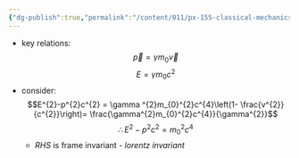 ```yaml
---
{"dg-publish":true,"permalink":"/content/011/px-155-classical-mechanics-and-special-relativity/special-relativity/px-155-i-relativistic-momentum-mass-and-energy/px-155-i6-mass-energy-and-momentum/","created":"2024-10-01T18:27:09.804+01:00","updated":"2024-11-26T19:59:35.275+00:00"}
---
```


- key relations: 
$$\vec p = \gamma m_{0} \vec v$$
$$E = \gamma m_{0} c^{2}$$
- consider: $$E^{2}-p^{2}c^{2} = \gamma ^{2}m_{0}^{2}c^{4}\left(1- \frac{v^{2}}{c^{2}}\right)=  \frac{\gamma^{2}m_{0}^{2}c^{4}}{\gamma^{2}}$$
$$\therefore E^{2}- p^{2}c^{2} = m_{0}^{2}c^{4}$$
	- $RHS$ is frame invariant - *lorentz invariant* 
